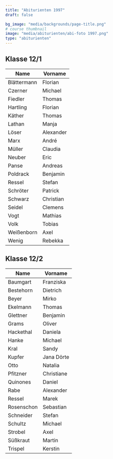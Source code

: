 ```yaml
---
title: "Abiturienten 1997"
draft: false

bg_image: "media/backgrounds/page-title.png"
# course thumbnail
image: "media/abiturienten/abi-foto 1997.png"
type: "abiturienten"
---
```


## Klasse 12/1

|Name|Vorname|
|-|-|
|Blättermann|Florian|
|Czerner|Michael|
|Fiedler|Thomas|
|Hartling|Florian|
|Käther|Thomas|
|Lathan|Manja|
|Löser|Alexander|
|Marx|André|
|Müller|Claudia|
|Neuber|Eric|
|Panse|Andreas|
|Poldrack|Benjamin|
|Ressel|Stefan|
|Schröter|Patrick|
|Schwarz|Christian|
|Seidel|Clemens|
|Vogt|Mathias|
|Volk|Tobias|
|Weißenborn|Axel|
|Wenig|Rebekka|

## Klasse 12/2

|Name|Vorname|
|-|-|
|Baumgart|Franziska|
|Bestehorn|Dietrich|
|Beyer|Mirko|
|Ekelmann|Thomas|
|Glettner|Benjamin|
|Grams|Oliver|
|Hackethal|Daniela|
|Hanke|Michael|
|Kral|Sandy|
|Kupfer|Jana Dörte|
|Otto|Natalia|
|Pfitzner|Christiane|
|Quinones|Daniel|
|Rabe|Alexander|
|Ressel|Marek|
|Rosenschon|Sebastian|
|Schneider|Stefan|
|Schultz|Michael|
|Strobel|Axel|
|Süßkraut|Martin|
|Trispel|Kerstin|
